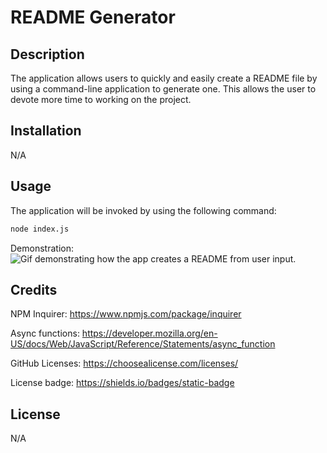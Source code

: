 # README Generator

## Description

The application allows users to quickly and easily create a README file by using a command-line application to generate one. This allows the user to devote more time to working on the project.

## Installation
N/A

## Usage

The application will be invoked by using the following command:

```bash
node index.js
```

Demonstration: 
![Gif demonstrating how the app creates a README from user input.](./develop/assets/README%20Generator%20Demo.gif)

## Credits

NPM Inquirer: https://www.npmjs.com/package/inquirer

Async functions: https://developer.mozilla.org/en-US/docs/Web/JavaScript/Reference/Statements/async_function

GitHub Licenses: https://choosealicense.com/licenses/

License badge: https://shields.io/badges/static-badge

## License
N/A